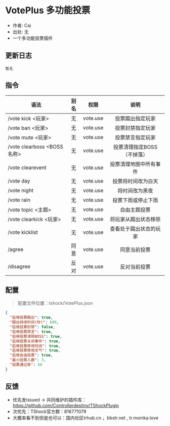 # VotePlus 多功能投票

- 作者: Cai
- 出处: 无
- 一个多功能投票插件

## 更新日志

```
暂无
```

## 指令

| 语法                             | 别名  |       权限       |                   说明                   |
| -------------------------------- | :---: | :--------------: | :--------------------------------------: |
| /vote kick <玩家>                | 无    |   vote.use       | 投票踢出指定玩家                         |
| /vote ban <玩家>                 | 无    |   vote.use       | 投票封禁指定玩家                         |
| /vote mute <玩家>                | 无    |   vote.use       | 投票禁言指定玩家                         |
| /vote clearboss <BOSS名称>       | 无    |   vote.use       | 投票清理指定BOSS（不掉落）               |
| /vote clearevent                 | 无    |   vote.use       | 投票清理地图中所有事件                   |
| /vote day                        | 无    |   vote.use       | 投票将时间改为白天                       |
| /vote night                      | 无    |   vote.use       | 将时间改为黑夜                           |
| /vote rain                       | 无    |   vote.use       | 投票下雨或停止下雨                       |
| /vote topic <主题>               | 无    |   vote.use       | 自由主题投票                             |
| /vote clearkick <玩家>           | 无    |   vote.use       | 将玩家从踢出状态移除                     |
| /vote kicklist                   | 无    |   vote.use       | 查看处于踢出状态的玩家                   |
| /agree                           | 同意  |   vote.use       | 同意当前投票                             |
| /disagree                        | 反对  |   vote.use       | 反对当前投票                             |

## 配置
> 配置文件位置：tshock/VotePlus.json
```json
{
  "启用投票踢出": true,
  "踢出持续时间(秒)": 600,
  "启用投票封禁": false,
  "启用投票禁言": true,
  "启用投票清除BOSS": true,
  "启用投票关闭事件": true,
  "启用投票修改时间": true,
  "启用投票修改天气": true,
  "启用自由投票": true,
  "最小投票人数": 3,
  "投票通过率": 60
}
```
## 反馈
- 优先发issued -> 共同维护的插件库：https://github.com/Controllerdestiny/TShockPlugin
- 次优先：TShock官方群：816771079
- 大概率看不到但是也可以：国内社区trhub.cn ，bbstr.net , tr.monika.love